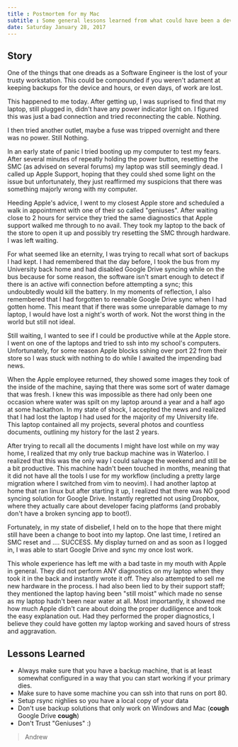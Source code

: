 ```yaml
---
title : Postmortem for my Mac
subtitle : Some general lessons learned from what could have been a devastating loss.
date: Saturday January 28, 2017
---
```


## Story
One of the things that one dreads as a Software Engineer is the lost of your
trusty workstation.  This could be compounded if you weren't adament at keeping
backups for the device and hours, or even days, of work are lost.

This happened to me today. After getting up, I was suprised to find that my
laptop, still plugged in, didn't have any power indicator light on. I figured
this was just a bad connection and tried reconnecting the cable. Nothing.

I then tried another outlet, maybe a fuse was tripped overnight and there was
no power. Still Nothing.

In an early state of panic I tried booting up my computer to test my fears.
After several minutes of repeatly holding the power button, resetting the SMC
(as advised on several forums) my laptop was still seemingly dead. I called up
Apple Support, hoping that they could shed some light on the issue but
unfortunately, they just reaffirmed my suspicions that there was something
majorly wrong with my computer.

Heeding Apple's advice, I went to my closest Apple store and scheduled a walk
in appointment with one of their so called "geniuses". After waiting close to
2 hours for service they tried the same diagnostics that Apple support walked
me through to no avail. They took my laptop to the back of the store to open it
up and possibly try resetting the SMC through hardware. I was left waiting.

For what seemed like an eternity, I was trying to recall what sort of backups
I had kept. I had remembered that the day before, I took the bus from my
University back home and had disabled Google Drive syncing while on the bus
because for some reason, the software isn't smart enough to detect if there is
an active wifi connection before attempting a sync; this undoubtedly would kill
the battery. In my moments of reflection, I also remembered that I had
forgotten to reenable Google Drive sync when I had gotten home. This meant that
if there was some unreparable damage to my laptop, I would have lost a night's
worth of work. Not the worst thing in the world but still not ideal.

Still waiting, I wanted to see if I could be productive while at the Apple
store. I went on one of the laptops and tried to ssh into my school's
computers. Unfortunately, for some reason Apple blocks sshing over port 22 from
their store so I was stuck with nothing to do while I awaited the impending bad
news.

When the Apple employee returned, they showed some images they took of the
inside of the machine, saying that there was some sort of water damage that was
fresh. I knew this was impossible as there had only been one occasion where
water was spilt on my laptop around a year and a half ago at some hackathon. In
my state of shock, I accepted the news and realized that I had lost the laptop
I had used for the majority of my University life. This laptop contained all my
projects, several photos and countless documents, outlining my history for the
last 2 years.

After trying to recall all the documents I might have lost while on my way
home, I realized that my only true backup machine was in Waterloo. I realized
that this was the only way I could salvage the weekend and still be a bit
productive. This machine hadn't been touched in months, meaning that it did not
have all the tools I use for my workflow (including a pretty large migration
where I switched from vim to neovim). I had another laptop at home that ran
linux but after starting it up, I realized that there was NO good syncing
solution for Google Drive. Instantly regretted not using Dropbox, where they
actually care about developer facing platforms (and probably don't have
a broken syncing app to boot!).

Fortunately, in my state of disbelief, I held on to the hope that there might
still have been a change to boot into my laptop. One last time, I retired an
SMC reset and .... SUCCESS. My display turned on and as soon as I logged in,
I was able to start Google Drive and sync my once lost work.

This whole experience has left me with a bad taste in my mouth with Apple in
general. They did not perform ANY diagnostics on my laptop when they took it in
the back and instantly wrote it off. They also attempted to sell me new
hardware in the process. I had also been lied to by their support staff; they
mentioned the laptop having been "still moist" which made no sense as my laptop
hadn't been near water at all. Most importantly, it showed me how much Apple
didn't care about doing the proper dudiligence and took the easy explanation
out. Had they performed the proper diagnostics, I believe they could have
gotten my laptop working and saved hours of stress and aggravation.

## Lessons Learned
* Always make sure that you have a backup machine, that is at least somewhat
    configured in a way that you can start working if your primary dies.
* Make sure to have some machine you can ssh into that runs on port 80.
* Setup rsync nighlies so you have a local copy of your data
* Don't use backup solutions that only work on Windows and Mac (**cough**
    Google Drive **cough**)
* Don't Trust "Geniuses" :)

> Andrew
